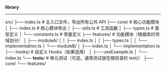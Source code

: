 **library**

***

src/
├── index.ts              # 主入口文件，导出所有公共 API
├── core/                 # 核心功能模块
│   ├── index.ts          # 核心模块导出
│   ├── utils.ts          # 工具函数
│   ├── types.ts          # 类型定义
│   └── constants.ts      # 常量定义
├── features/             # 功能模块（根据库的领域划分）
│   ├── moduleA/
│   │   ├── index.ts
│   │   ├── types.ts
│   │   └── implementation.ts
│   └── moduleB/
│       ├── index.ts
│       └── implementation.ts
├── hooks/                # 自定义 Hooks（如果适用）
│   ├── useExample.ts
│   └── index.ts
└── __tests__/            # 单元测试（可选，通常测试放在根目录的 test/）
    ├── core/
    └── features/
